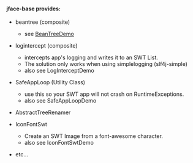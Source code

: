 #### jface-base provides:

* beantree (composite) 
  * see [BeanTreeDemo](src/test/java/org/saatsch/framework/base/swt/widgets/beantree/BeanTreeDemo.java) 

* logintercept (composite)
  * intercepts app's logging and writes it to an SWT List.
  * The solution only works when using simplelogging (slf4j-simple)
  * also see LogInterceptDemo

* SafeAppLoop (Utility Class)
  * use this so your SWT app will not crash on RuntimeExceptions.
  * also see SafeAppLoopDemo

* AbstractTreeRenamer

* IconFontSwt
  * Create an SWT Image from a font-awesome character.
  * also see IconFontSwtDemo

* etc...
